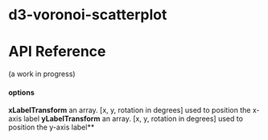 # d3-voronoi-scatterplot

# API Reference 

(a work in progress)

#### options

**xLabelTransform** an array. [x, y, rotation in degrees] used to position the x-axis label
**yLabelTransform** an array. [x, y, rotation in degrees] used to position the y-axis label**